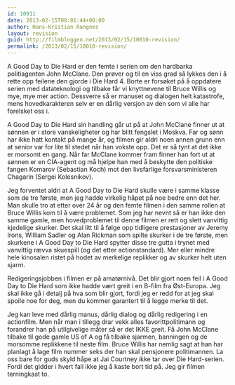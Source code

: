 ```yaml
---
id: 10011
date: 2013-02-15T08:01:44+00:00
author: Hans-Kristian Rangnes
layout: revision
guid: http://filmbloggen.net/2013/02/15/10010-revision/
permalink: /2013/02/15/10010-revision/
---
```

A Good Day to Die Hard er den femte i serien om den hardbarka politiagenten John McClane. Den prøver og til en viss grad så lykkes den i å rette opp feilene den gjorde i Die Hard 4. Borte er forsøket på å oppdatere serien med datateknologi og tilbake får vi knyttnevene til Bruce Willis og mye, mye mer action. Dessverre så er manuset og dialogen helt katastrofe, mens hovedkarakteren selv er en dårlig versjon av den som vi alle har forelsket oss i.

A Good Day to Die Hard sin handling går ut på at John McClane finner ut at sønnen er i store vanskeligheter og har blitt fengslet i Moskva. Far og sønn har ikke hatt kontakt på mange år, og filmen gir aldri noen annen grunn enn at senior var for lite til stedet når han vokste opp. Det er så tynt at det ikke er morsomt en gang. Når far McClane kommer fram finner han fort ut at sønnen er en CIA-agent og må hjelpe han med å beskytte den politiske fangen Komarov (Sebastian Koch) mot den livsfarlige forsvarsministeren Chagarin (Sergei Kolesnikov).

Jeg forventet aldri at A Good Day to Die Hard skulle være i samme klasse som de tre første, men jeg hadde virkelig håpet på noe bedre enn det her. Man skulle tro at etter over 24 år og den femte filmen i den samme rollen at Bruce Willis kom til å være problemet. Som jeg har nevnt så er han ikke den samme gamle, men hovedproblemet til denne filmen er rett og slett vanvittig kjedelige skurker. Det skal litt til å følge opp tidligere prestasjoner av Jeremy Irons, William Sadler og Alan Rickman som spilte skurker i de tre første, men skurkene i A Good Day to Die Hard spytter disse tre gutta i trynet med vanvittig rævva skuespill (og det etter actionstandard). Mer eller mindre hele kinosalen ristet på hodet av merkelige replikker og av skurker helt uten sjarm.

Redigeringsjobben i filmen er på amatørnivå. Det blir gjort noen feil i A Good Day to Die Hard som ikke hadde vært greit i en B-film fra Øst-Europa. Jeg skal ikke gå i detalj på hva som blir gjort, fordi jeg er redd for at jeg skal spoile noe for deg, men du kommer garantert til å legge merke til det.

Jeg kan leve med dårlig manus, dårlig dialog og dårlig redigering i en actionfilm. Men når man i tillegg drar vekk alles favorittpolitimann og forandrer han på utilgivelige måter så er det IKKE greit. Få John McClane tilbake til gode gamle US of A og få tilbake sjarmen, banningen og de morsomme replikkene til neste film. Bruce Willis har nemlig sagt at han har planlagt å lage film nummer seks der han skal pensjonere politimannen. La oss bare for guds skyld håpe at Jai Courtney ikke tar over Die Hard-serien. Fordi det gidder i hvert fall ikke jeg å kaste bort tid på. Jeg gir filmen terningkast to.